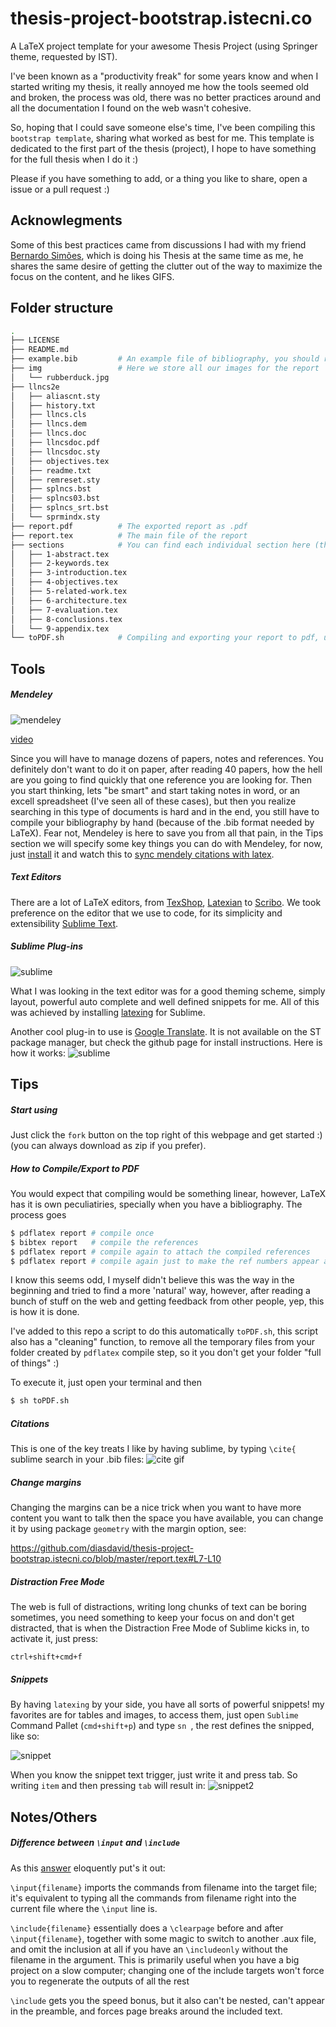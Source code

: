 thesis-project-bootstrap.istecni.co
===================================

A LaTeX project template for your awesome Thesis Project (using Springer theme, requested  by IST).

I've been known as a "productivity freak" for some years know and when I started writing my thesis, it really annoyed me how the tools seemed old and broken, the process was old, there was no better practices around and all the documentation I found on the web wasn't cohesive. 

So, hoping that I could save someone else's time, I've been compiling this `bootstrap template`, sharing what worked as best for me. This template is dedicated to the first part of the thesis (project), I hope to have something for the full thesis when I do it :)

Please if you have something to add, or a thing you like to share, open a issue or a pull request :)

## Acknowlegments 

Some of this best practices came from discussions I had with my friend [Bernardo Simões](https://github.com/golfadas), which is doing his Thesis at the same time as me, he shares the same desire of getting the clutter out of the way to maximize the focus on the content, and he likes GIFS.

## Folder structure

```bash
.
├── LICENSE
├── README.md
├── example.bib         # An example file of bibliography, you should replace with your own
├── img                 # Here we store all our images for the report
│   └── rubberduck.jpg
├── llncs2e
│   ├── aliascnt.sty
│   ├── history.txt
│   ├── llncs.cls
│   ├── llncs.dem
│   ├── llncs.doc
│   ├── llncsdoc.pdf
│   ├── llncsdoc.sty
│   ├── objectives.tex
│   ├── readme.txt
│   ├── remreset.sty
│   ├── splncs.bst
│   ├── splncs03.bst
│   ├── splncs_srt.bst
│   └── sprmindx.sty
├── report.pdf          # The exported report as .pdf
├── report.tex          # The main file of the report
├── sections            # You can find each individual section here (these are the requested)
│   ├── 1-abstract.tex
│   ├── 2-keywords.tex
│   ├── 3-introduction.tex
│   ├── 4-objectives.tex
│   ├── 5-related-work.tex
│   ├── 6-architecture.tex
│   ├── 7-evaluation.tex
│   ├── 8-conclusions.tex
│   └── 9-appendix.tex
└── toPDF.sh            # Compiling and exporting your report to pdf, use $ sh toPDF.sh to run it 
```

## Tools

##### Mendeley 

![mendeley](http://d3fildg3jlcvty.cloudfront.net/20140120-01/graphics/commonnew/logo-mendeley.png)

[video](http://vimeo.com/26866765) 

Since you will have to manage dozens of papers, notes and references. You definitely don't want to do it on paper, after reading 40 papers, how the hell are you going to find quickly that one reference you are looking for. Then you start thinking, lets "be smart" and start taking notes in word, or an excell spreadsheet (I've seen all of these cases), but then you realize searching in this type of documents is hard and in the end, you still have to compile your bibliography by hand (because of the .bib format needed by LaTeX). Fear not, Mendeley is here to save you from all that pain, in the Tips section we will specify some key things you can do with Mendeley, for now, just [install](http://www.mendeley.com/) it and watch this to [sync mendely citations with latex](http://blog.mendeley.com/tipstricks/howto-use-mendeley-to-create-citations-using-latex-and-bibtex/).

##### Text Editors

There are a lot of LaTeX editors, from [TexShop](http://pages.uoregon.edu/koch/texshop/), [Latexian](http://tacosw.com/latexian/) to [Scribo](https://www.macupdate.com/app/mac/30939/scribo). We took preference on the editor that we use to code, for its simplicity and extensibility [Sublime Text](http://www.sublimetext.com/).

##### Sublime Plug-ins
![sublime](http://upload.wikimedia.org/wikipedia/en/4/4c/Sublime_Text_Logo.png)

What I was looking in the text editor was for a good theming scheme, simply layout, powerful auto complete and well defined snippets for me. All of this was achieved by installing [latexing](http://www.latexing.com/) for Sublime.

Another cool plug-in to use is [Google Translate](https://github.com/golfadas/SublimeText-Google-Translate-Plugin). It is not available on the ST package manager, but check the github page for install instructions.
Here is how it works:
![sublime](https://dl-web.dropbox.com/get/GIFS/google_plugin.gif?_subject_uid=3217572&w=AABmNUrpL9j8l7oRlKNOUseQ17USxU9Z2HLCzq5Ufm2I7Q)

## Tips

##### Start using

Just click the `fork` button on the top right of this webpage and get started :) (you can always download as zip if you prefer).

##### How to Compile/Export to PDF

You would expect that compiling would be something linear, however, LaTeX has it is own peculiatiries, specially when you have a bibliography. The process goes

```bash
$ pdflatex report # compile once
$ bibtex report   # compile the references
$ pdflatex report # compile again to attach the compiled references
$ pdflatex report # compile again just to make the ref numbers appear accordingly
```

I know this seems odd, I myself didn't believe this was the way in the beginning and tried to find a more 'natural' way, however, after reading a bunch of stuff on the web and getting feedback from other people, yep, this is how it is done.

I've added to this repo a script to do this automatically `toPDF.sh`, this script also has a "cleaning" function, to remove all the temporary files from your folder created by `pdflatex` compile step, so it you don't get your folder "full of things" :)

To execute it, just open your terminal and then

```bash
$ sh toPDF.sh
```

##### Citations

This is one of the key treats I like by having sublime, by typing `\cite{` sublime search in your .bib files: 
![cite gif](https://www.dropbox.com/s/zm2wx7va0oxvho8/cite.gif)


##### Change margins

Changing the margins can be a nice trick when you want to have more content you want to talk then the space you have available, you can change it by using package `geometry` with the margin option, see:

https://github.com/diasdavid/thesis-project-bootstrap.istecni.co/blob/master/report.tex#L7-L10


##### Distraction Free Mode

The web is full of distractions, writing long chunks of text can be boring sometimes, you need something to keep your focus on and don't get distracted, that is when the Distraction Free Mode of Sublime kicks in, to activate it, just press:

```
ctrl+shift+cmd+f
```

##### Snippets

By having `latexing` by your side, you have all sorts of powerful snippets! my favorites are for tables and images, to access them, just open `Sublime` Command Pallet (`cmd+shift+p`) and type `sn `, the rest defines the snipped, like so:

![snippet](https://imageshack.com/a/img69/9782/yq3.gif)

When you know the snippet text trigger, just write it and press tab. So writing `item` and then pressing `tab` will result in:
![snippet2](https://www.dropbox.com/lightbox/home/GIFS?select=cite.gif)

## Notes/Others

##### Difference between `\input` and `\include`

As this [answer](http://tex.stackexchange.com/a/250) eloquently put's it out:

`\input{filename}` imports the commands from filename into the target file; it's equivalent to typing all the commands from filename right into the current file where the `\input` line is.

`\include{filename}` essentially does a `\clearpage` before and after `\input{filename}`, together with some magic to switch to another .aux file, and omit the inclusion at all if you have an `\includeonly` without the filename in the argument. This is primarily useful when you have a big project on a slow computer; changing one of the include targets won't force you to regenerate the outputs of all the rest

`\include` gets you the speed bonus, but it also can't be nested, can't appear in the preamble, and forces page breaks around the included text.
